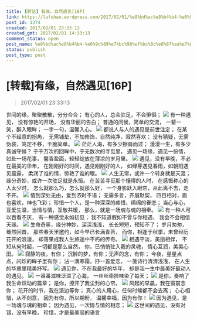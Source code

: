 ```yaml
---
title: [转贴] 有缘，自然遇见[16P]
link: https://lufuhao.wordpress.com/2017/02/01/%e8%bd%ac%e8%b4%b4-%e6%9c%89%e7%bc%98%ef%bc%8c%e8%87%aa%e7%84%b6%e9%81%87%e8%a7%8116p/
post_id: 1374
created: 2017/02/01 23:33:13
created_gmt: 2017/02/01 14:33:13
comment_status: open
post_name: %e8%bd%ac%e8%b4%b4-%e6%9c%89%e7%bc%98%ef%bc%8c%e8%87%aa%e7%84%b6%e9%81%87%e8%a7%8116p
status: publish
post_type: post
---
```


# [转载]有缘，自然遇见[16P]

> 2017/02/01 23:33:13

世间的缘，聚聚散散，分分合合；
有心的人，总会驻足，不会徘徊；
![](/assets/images/20170201-233313-0001.jpg)
有一种遇见，
没有惊艳的开场，
没有华丽的告白；
普通的问候，简单的交流，
一颦一笑，醉入眼眸；
一字一句，温馨入心。
![](/assets/images/20170201-233313-0002.jpg)
都说人与人的遇见是前世注定；
在某个不经意的拐角，
无需铺垫，不加修饰，自然纯净，寂然喜欢；
没有猜疑，无需伪装，笃定不移，干脆简单。
![](/assets/images/20170201-233313-0003.jpg)
茫茫人海，有多少擦肩而过；
漫漫一生，有多少真诚守候？
于千万次的回眸中，于无数次的寻觅里，
遇见一场缘，遇见一份情，如赴一场花事，
馨香盈面，轻轻绽放在薄凉的岁月里。
![](/assets/images/20170201-233313-0004.jpg)
遇见，没有早晚，不必在最美的华年，
在刚刚好的时间，遇见刚刚好的人，
如绿芽遇见春雨，如朝阳遇见晨露，
柔润了谁的情，惊艳了谁的眼。
![](/assets/images/20170201-233313-0005.jpg)
人生无常，或许一个转身就是天涯；
缘分奇妙，或许一次驻足就是永恒。
在苦苦寻觅那个懂得的人时，
在感慨称心的人太少时，
怎么就那么巧，怎么就那么好，
一个身影跃入眼帘，从此离不去，走不开。
![](/assets/images/20170201-233313-0006.jpg)
情到深处无由，爱到浓时不语；
无需多言，齐眉默契，
四目相对，眉也喜欢，神也飞彩；
珍惜一个人，是一种深深的疼惜，绵绵的眷恋；
当心与心，互爱生温，当情与情，互敬共暖，
那么，就是一场魂与魂的相牵。
![](/assets/images/20170201-233313-0007.jpg)
有一种人可以百看不厌，
有一种感觉永如初见；
我不知道假如不曾与你相遇，
我会不会相信天缘。
![](/assets/images/20170201-233313-0008.jpg)
生命奇奥，缘分神妙，深深浅浅，
长长短短，预知不了；
岁月匆匆，蓦然回首，
那些春天里邀约，如今早已长满青苔，
而你，相逢于秋季，未曾经历花开的浪漫，
却落果成我人生旅途中不朽的传奇。
![](/assets/images/20170201-233313-0009.jpg)
相遇平淡，美丽相伴，
不知从何时起，一切都是那么自然，
你，已悄悄驻入我的灵魂，
情心互润，美美心田。
![](/assets/images/20170201-233313-0010.jpg)
寂静的夜，有你；
沉醉的梦，有你；无声的念，有你；
今夜，星星点点，闪烁的眸子里有你；
沾一滴寒霜，抒一首爱恋，
一笺诗行清清浅浅，
在人生的华章里精美抒写。
![](/assets/images/20170201-233313-0011.jpg)
遇见你，不在我最好的华年，
却是我一生中最美好最动人的遇见。
![](/assets/images/20170201-233313-0012.jpg)
一番番滋味泛滥了心海，
一丝丝牵挂味染了每天；
![](/assets/images/20170201-233313-0013.jpg)
是你，奏响了我生命跃动的篇章；
是你，撩开了我尘封的心帘。
![](/assets/images/20170201-233313-0014.jpg)
风起的早晨，我在窗前念你；
花开的时节，我在溪边等你；
真心的人用心，任何时候都不会去离；
心心相惜，从不刻意，
因为有你，所以期盼，
温馨幸福，因为有你！
![](/assets/images/20170201-233313-0015.jpg)
因为遇见，是一场魂与魂的相牵；
因为遇见，一次情与情的相恋；
![](/assets/images/20170201-233313-0016.jpg)
这世间的遇见，没有对错，没有早晚，
珍惜，才是最美丽的语言
